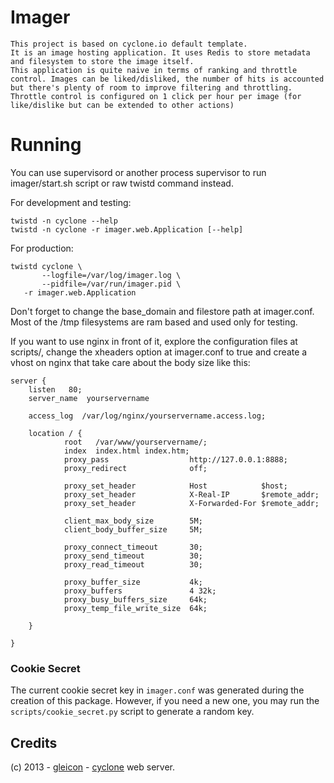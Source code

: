 # Imager

	This project is based on cyclone.io default template.
    It is an image hosting application. It uses Redis to store metadata and filesystem to store the image itself.
    This application is quite naive in terms of ranking and throttle control. Images can be liked/disliked, the number of hits is accounted but there's plenty of room to improve filtering and throttling. Throttle control is configured on 1 click per hour per image (for like/dislike but can be extended to other actions)

# Running

You can use supervisord or another process supervisor to run imager/start.sh script or raw twistd command instead.

For development and testing:

    twistd -n cyclone --help
    twistd -n cyclone -r imager.web.Application [--help]

For production:

    twistd cyclone \
    	   --logfile=/var/log/imager.log \
    	   --pidfile=/var/run/imager.pid \
	   -r imager.web.Application

Don't forget to change the base_domain and filestore path at imager.conf. Most of the /tmp filesystems are ram based and used only for testing.

If you want to use nginx in front of it, explore the configuration files at scripts/, change the xheaders option at imager.conf to true and create a vhost on nginx that take care about the body size like this:

    server {
        listen   80;
        server_name  yourservername

        access_log  /var/log/nginx/yourservername.access.log;

        location / {
                root   /var/www/yourservername/;
                index  index.html index.htm;
                proxy_pass                  http://127.0.0.1:8888;
                proxy_redirect              off;

                proxy_set_header            Host            $host;
                proxy_set_header            X-Real-IP       $remote_addr;
                proxy_set_header            X-Forwarded-For $remote_addr;

                client_max_body_size        5M;
                client_body_buffer_size     5M;

                proxy_connect_timeout       30;
                proxy_send_timeout          30;
                proxy_read_timeout          30;

                proxy_buffer_size           4k;
                proxy_buffers               4 32k;
                proxy_busy_buffers_size     64k;
                proxy_temp_file_write_size  64k;

        }

    }


### Cookie Secret

The current cookie secret key in ``imager.conf`` was generated during the
creation of this package. However, if you need a new one, you may run the
``scripts/cookie_secret.py`` script to generate a random key.

## Credits

(c) 2013 
    - [gleicon](http://blog.7co.cc)
    - [cyclone](http://github.com/fiorix/cyclone) web server.
